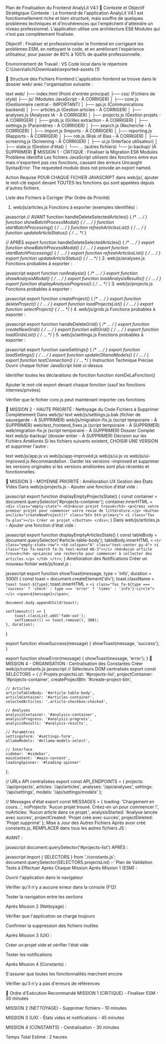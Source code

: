 Plan de Finalisation du Frontend AnalyLit V4.1
🎯 Contexte et Objectif Stratégique
Contexte : Le frontend de l'application AnalyLit V4.1 est fonctionnellement riche et bien structuré, mais souffre de quelques problèmes techniques et d'incohérences qui l'empêchent d'atteindre un niveau professionnel. L'application utilise une architecture ES6 Modules qui n'est pas complètement finalisée.

Objectif : Finaliser et professionnaliser le frontend en corrigeant les problèmes ESM, en nettoyant le code, et en améliorant l'expérience utilisateur, pour passer de 80% à 100% de qualité professionnelle.

Environnement de Travail : VS Code local dans le répertoire C:\Users\alich\Downloads\exported-assets (1)

📂 Structure des Fichiers Frontend
L'application frontend se trouve dans le dossier web/ avec l'organisation suivante :

text
web/
├── index.html (Point d'entrée principal)
├── css/ (Fichiers de style)
├── js/ (Modules JavaScript - À CORRIGER)
│   ├── core.js (Gestionnaire central - IMPORTANT)
│   ├── api.js (Communications backend)
│   ├── articles.js (Gestion articles - À CORRIGER)
│   ├── analyses.js (Analyses IA - À CORRIGER)
│   ├── projects.js (Gestion projets - À CORRIGER)
│   ├── grids.js (Grilles extraction - À CORRIGER)
│   ├── settings.js (Paramètres - À CORRIGER)
│   ├── search.js (Recherche - À CORRIGER)
│   ├── import.js (Imports - À CORRIGER)
│   ├── reporting.js (Rapports - À CORRIGER)
│   ├── rob.js (Risk of Bias - À CORRIGER)
│   ├── screening.js (Screening - À CORRIGER)
│   ├── ui.js (Interface utilisateur)
│   ├── state.js (Gestion d'état)
│   └── ... (autres fichiers)
└── js-backup/ (À SUPPRIMER)
🔧 MISSION 1 - CRITIQUE : Finaliser la Migration ES6 Modules
Problème Identifié
Les fichiers JavaScript utilisent des fonctions entre eux mais n'exportent pas ces fonctions, causant des erreurs Uncaught SyntaxError: The requested module does not provide an export named.

Action Requise
POUR CHAQUE FICHIER JAVASCRIPT dans web/js/, ajouter le mot-clé export devant TOUTES les fonctions qui sont appelées depuis d'autres fichiers.

Liste des Fichiers à Corriger (Par Ordre de Priorité)
1. web/js/articles.js
Fonctions à exporter (exemples identifiés) :

javascript
// AVANT
function handleDeleteSelectedArticles() { /* ... */ }
function showBatchProcessModal() { /* ... */ }
function startBatchProcessing() { /* ... */ }
function refreshArticlesList() { /* ... */ }
function updateArticleStatus() { /* ... */ }

// APRÈS
export function handleDeleteSelectedArticles() { /* ... */ }
export function showBatchProcessModal() { /* ... */ }
export function startBatchProcessing() { /* ... */ }
export function refreshArticlesList() { /* ... */ }
export function updateArticleStatus() { /* ... */ }
2. web/js/analyses.js
Fonctions probables à exporter :

javascript
export function runAnalysis() { /* ... */ }
export function showAnalysisModal() { /* ... */ }
export function loadAnalysisResults() { /* ... */ }
export function displayAnalysisProgress() { /* ... */ }
3. web/js/projects.js
Fonctions probables à exporter :

javascript
export function createProject() { /* ... */ }
export function deleteProject() { /* ... */ }
export function loadProjectsList() { /* ... */ }
export function selectProject() { /* ... */ }
4. web/js/grids.js
Fonctions probables à exporter :

javascript
export function handleDeleteGrid() { /* ... */ }
export function createNewGrid() { /* ... */ }
export function editGrid() { /* ... */ }
export function loadGridsList() { /* ... */ }
5. web/js/settings.js
Fonctions probables à exporter :

javascript
export function saveSettings() { /* ... */ }
export function loadSettings() { /* ... */ }
export function updateOllamaModels() { /* ... */ }
export function testConnection() { /* ... */ }
Instruction Technique Précise
Ouvrir chaque fichier JavaScript listé ci-dessus

Identifier toutes les déclarations de fonction function nomDeLaFonction()

Ajouter le mot-clé export devant chaque fonction (sauf les fonctions internes/privées)

Vérifier que le fichier core.js peut maintenant importer ces fonctions

🧹 MISSION 2 - HAUTE PRIORITÉ : Nettoyage du Code
Fichiers à Supprimer Complètement
Dans web/js/
text
web/js/settings.js.bak (fichier de sauvegarde - À SUPPRIMER)
web/js/migration-fix.js (script temporaire - À SUPPRIMER)
web/test_frontend_fixes.js (script temporaire - À SUPPRIMER)
web/migration-fix.js (script temporaire - À SUPPRIMER)
Dossier Complet
text
web/js-backup/ (dossier entier - À SUPPRIMER)
Décision sur les Fichiers Améliorés
Si les fichiers suivants existent, CHOISIR UNE VERSION et supprimer l'autre :

text
web/js/app.js vs web/js/app-improved.js
web/js/ui.js vs web/js/ui-improved.js
Recommandation : Garder les versions -improved et supprimer les versions originales si les versions améliorées sont plus récentes et fonctionnelles.

🎨 MISSION 3 - MOYENNE PRIORITÉ : Amélioration UX
Gestion des États Vides
Dans web/js/projects.js - Ajouter une fonction d'état vide :

javascript
export function displayEmptyProjectsState() {
    const container = document.querySelector('#projects-container');
    container.innerHTML = `
        <div class="empty-state">
            <h3>Aucun projet trouvé</h3>
            <p>Créez votre premier projet pour commencer votre revue de littérature.</p>
            <button onclick="createNewProject()" class="btn btn-primary">
                <i class="fas fa-plus"></i> Créer un projet
            </button>
        </div>
    `;
}
Dans web/js/articles.js - Ajouter une fonction d'état vide :

javascript
export function displayEmptyArticlesState() {
    const tableBody = document.querySelector('#article-table-body');
    tableBody.innerHTML = `
        <tr class="empty-state-row">
            <td colspan="6" class="text-center py-4">
                <i class="fas fa-search fa-3x text-muted mb-3"></i>
                <h4>Aucun article trouvé</h4>
                <p>Lancez une recherche pour commencer à collecter des articles.</p>
            </td>
        </tr>
    `;
}
Amélioration des Notifications
Créer un nouveau fichier web/js/toast.js :

javascript
export function showToast(message, type = 'info', duration = 3000) {
    const toast = document.createElement('div');
    toast.className = `toast toast-${type}`;
    toast.innerHTML = `
        <i class="fas fa-${type === 'success' ? 'check' : type === 'error' ? 'times' : 'info'}-circle"></i>
        <span>${message}</span>
    `;
    
    document.body.appendChild(toast);
    
    setTimeout(() => {
        toast.classList.add('fade-out');
        setTimeout(() => toast.remove(), 300);
    }, duration);
}

export function showSuccess(message) {
    showToast(message, 'success');
}

export function showError(message) {
    showToast(message, 'error');
}
🔧 MISSION 4 - ORGANISATION : Centralisation des Constantes
Créer web/js/constants.js
javascript
// Sélecteurs DOM centralisés
export const SELECTORS = {
    // Projets
    projectsList: '#projects-list',
    projectContainer: '#projects-container',
    createProjectBtn: '#create-project-btn',
    
    // Articles
    articleTableBody: '#article-table-body',
    articleContainer: '#articles-container',
    selectedArticles: '.article-checkbox:checked',
    
    // Analyses
    analysisContainer: '#analysis-container',
    analysisProgress: '#analysis-progress',
    analysisResults: '#analysis-results',
    
    // Paramètres
    settingsForm: '#settings-form',
    ollamaModels: '#ollama-models-select',
    
    // Interface
    sidebar: '#sidebar',
    mainContent: '#main-content',
    loadingSpinner: '#loading-spinner'
};

// URLs API centralisées
export const API_ENDPOINTS = {
    projects: '/api/projects',
    articles: '/api/articles',
    analyses: '/api/analyses',
    settings: '/api/settings',
    models: '/api/settings/models'
};

// Messages d'état
export const MESSAGES = {
    loading: 'Chargement en cours...',
    noProjects: 'Aucun projet trouvé. Créez-en un pour commencer !',
    noArticles: 'Aucun article dans ce projet.',
    analysisStarted: 'Analyse lancée avec succès',
    projectCreated: 'Projet créé avec succès',
    projectDeleted: 'Projet supprimé'
};
Mise à Jour des Autres Fichiers
Après avoir créé constants.js, REMPLACER dans tous les autres fichiers JS :

AVANT :

javascript
document.querySelector('#projects-list')
APRÈS :

javascript
import { SELECTORS } from './constants.js';
document.querySelector(SELECTORS.projectsList)
✅ Plan de Validation
Tests à Effectuer Après Chaque Mission
Après Mission 1 (ESM) :

Ouvrir l'application dans le navigateur

Vérifier qu'il n'y a aucune erreur dans la console (F12)

Tester la navigation entre les sections

Après Mission 2 (Nettoyage) :

Vérifier que l'application se charge toujours

Confirmer la suppression des fichiers inutiles

Après Mission 3 (UX) :

Créer un projet vide et vérifier l'état vide

Tester les notifications

Après Mission 4 (Constants) :

S'assurer que toutes les fonctionnalités marchent encore

Vérifier qu'il n'y a pas d'erreurs de références

🚀 Ordre d'Exécution Recommandé
MISSION 1 (CRITIQUE) - Finaliser ESM - 30 minutes

MISSION 2 (NETTOYAGE) - Supprimer fichiers - 10 minutes

MISSION 3 (UX) - États vides et notifications - 45 minutes

MISSION 4 (CONSTANTS) - Centralisation - 30 minutes

Temps Total Estimé : 2 heures